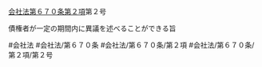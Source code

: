 [会社法第６７０条第２項](会社法＿＿＿＿第６７０条第２項)第２号

債権者が一定の期間内に異議を述べることができる旨


#会社法
#会社法/第６７０条
#会社法/第６７０条/第２項
#会社法/第６７０条/第２項/第２号
